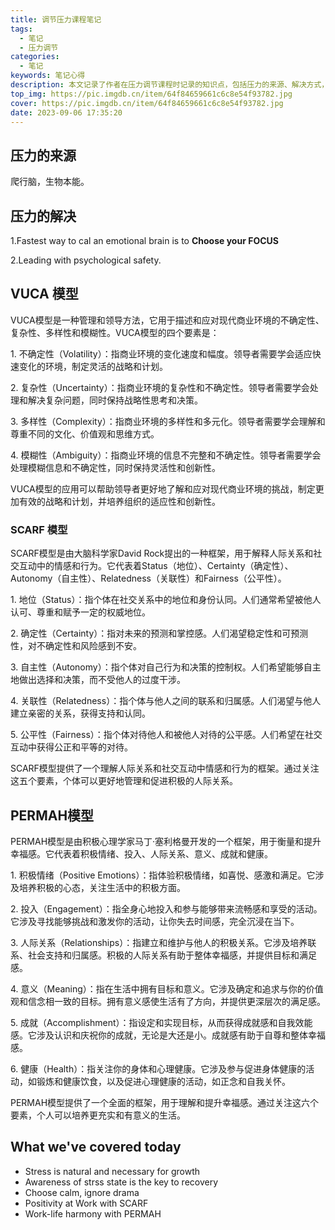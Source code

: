 ```yaml
---
title: 调节压力课程笔记
tags:
  - 笔记
  - 压力调节
categories:
  - 笔记
keywords: 笔记心得
description: 本文记录了作者在压力调节课程时记录的知识点，包括压力的来源、解决方式，VUCA模型，SCARF模型以及PERMAH模型
top_img: https://pic.imgdb.cn/item/64f84659661c6c8e54f93782.jpg
cover: https://pic.imgdb.cn/item/64f84659661c6c8e54f93782.jpg
date: 2023-09-06 17:35:20
---
```


## 压力的来源

爬行脑，生物本能。

## 压力的解决

1.Fastest way to cal an emotional brain is to **Choose your FOCUS**

2.Leading with psychological safety.

## VUCA 模型

VUCA模型是一种管理和领导方法，它用于描述和应对现代商业环境的不确定性、复杂性、多样性和模糊性。VUCA模型的四个要素是：

1. 不确定性（Volatility）：指商业环境的变化速度和幅度。领导者需要学会适应快速变化的环境，制定灵活的战略和计划。

2. 复杂性（Uncertainty）：指商业环境的复杂性和不确定性。领导者需要学会处理和解决复杂问题，同时保持战略性思考和决策。

3. 多样性（Complexity）：指商业环境的多样性和多元化。领导者需要学会理解和尊重不同的文化、价值观和思维方式。

4. 模糊性（Ambiguity）：指商业环境的信息不完整和不确定性。领导者需要学会处理模糊信息和不确定性，同时保持灵活性和创新性。

VUCA模型的应用可以帮助领导者更好地了解和应对现代商业环境的挑战，制定更加有效的战略和计划，并培养组织的适应性和创新性。

### SCARF 模型

SCARF模型是由大脑科学家David Rock提出的一种框架，用于解释人际关系和社交互动中的情感和行为。它代表着Status（地位）、Certainty（确定性）、Autonomy（自主性）、Relatedness（关联性）和Fairness（公平性）。

1. 地位（Status）：指个体在社交关系中的地位和身份认同。人们通常希望被他人认可、尊重和赋予一定的权威地位。

2. 确定性（Certainty）：指对未来的预测和掌控感。人们渴望稳定性和可预测性，对不确定性和风险感到不安。

3. 自主性（Autonomy）：指个体对自己行为和决策的控制权。人们希望能够自主地做出选择和决策，而不受他人的过度干涉。

4. 关联性（Relatedness）：指个体与他人之间的联系和归属感。人们渴望与他人建立亲密的关系，获得支持和认同。

5. 公平性（Fairness）：指个体对待他人和被他人对待的公平感。人们希望在社交互动中获得公正和平等的对待。

SCARF模型提供了一个理解人际关系和社交互动中情感和行为的框架。通过关注这五个要素，个体可以更好地管理和促进积极的人际关系。

## PERMAH模型

PERMAH模型是由积极心理学家马丁·塞利格曼开发的一个框架，用于衡量和提升幸福感。它代表着积极情绪、投入、人际关系、意义、成就和健康。

1. 积极情绪（Positive Emotions）：指体验积极情绪，如喜悦、感激和满足。它涉及培养积极的心态，关注生活中的积极方面。

2. 投入（Engagement）：指全身心地投入和参与能够带来流畅感和享受的活动。它涉及寻找能够挑战和激发你的活动，让你失去时间感，完全沉浸在当下。

3. 人际关系（Relationships）：指建立和维护与他人的积极关系。它涉及培养联系、社会支持和归属感。积极的人际关系有助于整体幸福感，并提供目标和满足感。

4. 意义（Meaning）：指在生活中拥有目标和意义。它涉及确定和追求与你的价值观和信念相一致的目标。拥有意义感使生活有了方向，并提供更深层次的满足感。

5. 成就（Accomplishment）：指设定和实现目标，从而获得成就感和自我效能感。它涉及认识和庆祝你的成就，无论是大还是小。成就感有助于自尊和整体幸福感。

6. 健康（Health）：指关注你的身体和心理健康。它涉及参与促进身体健康的活动，如锻炼和健康饮食，以及促进心理健康的活动，如正念和自我关怀。

PERMAH模型提供了一个全面的框架，用于理解和提升幸福感。通过关注这六个要素，个人可以培养更充实和有意义的生活。

## What we've covered today

- Stress is natural and necessary for growth
- Awareness of strss state is the key to recovery
- Choose calm, ignore drama
- Positivity at Work with SCARF
- Work-life harmony with PERMAH